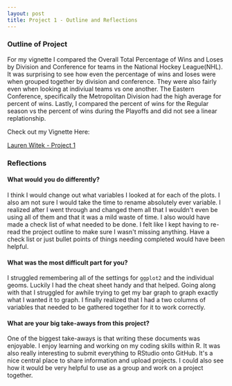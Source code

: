 ```yaml
---
layout: post
title: Project 1 - Outline and Reflections
---
```


### Outline of Project

For my vignette I compared the Overall Total Percentage of Wins and Loses by Division and Conference for teams in the National Hockey League(NHL). It was surprising to see how even the percentage of wins and loses were when grouped together by division and conference. They were also fairly even when looking at indiviual teams vs one another. The Eastern Conference, specifically the Metropolitan Division had the high average for percent of wins. Lastly, I compared the percent of wins for the Regular season vs the percent of wins during the Playoffs and did not see a linear replationship.

Check out my Vignette Here:

  [Lauren Witek - Project 1](lcwitek/Project1.github.io)

### Reflections

#### What would you do differently?
  I think I would change out what variables I looked at for each of the plots. I also am not sure I would take the time to rename absolutely ever variable. I realized after I went through and changed them all that I wouldn't even be using all of them and that it was a mild waste of time. I also would have made a check list of what needed to be done. I felt like I kept having to re-read the project outline to make sure I wasn't missing anything. Have a check list or just bullet points of things needing completed would have been helpful. 
  
#### What was the most difficult part for you?
  I struggled remembering all of the settings for `ggplot2` and the individual geoms. Luckily I had the cheat sheet handy and that helped. Going along with that I struggled for awhile trying to get my bar graph to graph exactly what I wanted it to graph. I finally realized that I had a two columns of variables that needed to be gathered together for it to work correctly. 
  
#### What are your big take-aways from this project?
  One of the biggest take-aways is that writing these documents was enjoyable. I enjoy learning and working on my coding skills within R. It was also really interesting to submit everything to RStudio onto GitHub. It's a nice central place to share information and upload projects. I could also see how it would be very helpful to use as a group and work on a project together. 
  





